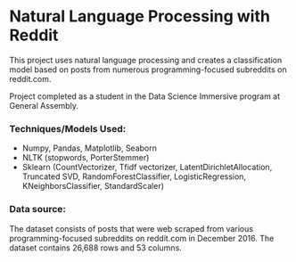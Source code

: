 # Natural Language Processing with Reddit

This project uses natural language processing and creates a classification model based on posts from numerous programming-focused subreddits on reddit.com. 

Project completed as a student in the Data Science Immersive program at General Assembly.

### Techniques/Models Used:
-	Numpy, Pandas, Matplotlib, Seaborn
-	NLTK (stopwords, PorterStemmer)
-	Sklearn (CountVectorizer, Tfidf vectorizer, LatentDirichletAllocation, Truncated SVD, RandomForestClassifier, LogisticRegression, KNeighborsClassifier, StandardScaler)

### Data source: 
The dataset consists of posts that were web scraped from various programming-focused subreddits on reddit.com in December 2016. The dataset contains 26,688 rows and 53 columns.
